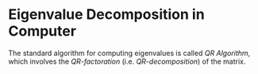 # Eigenvalue Decomposition in Computer

The standard algorithm for computing eigenvalues is called *QR Algorithm*, which involves the *QR-factoration* (i.e. *QR-decomposition*) of the matrix.
